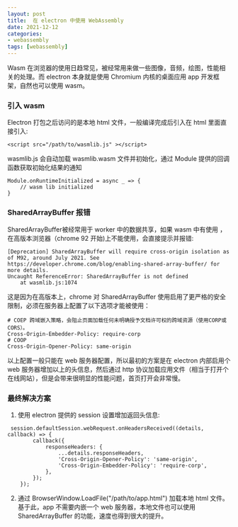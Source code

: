 ```yaml
---
layout: post
title:  在 electron 中使用 WebAssembly
date: 2021-12-12
categories:
- webassembly
tags: [webassembly]
---
```

Wasm 在浏览器的使用日趋常见，被经常用来做一些图像，音频，绘图，性能相关的处理。而 electron 本身就是使用 Chromium 内核的桌面应用 app 开发框架，自然也可以使用 wasm。

### 引入 wasm
Electron 打包之后访问的是本地 html 文件，一般编译完成后引入在 html 里面直接引入:
```
<script src="/path/to/wasmlib.js" ></script>
```
wasmlib.js 会自动加载 wasmlib.wasm 文件并初始化，通过 Module 提供的回调函数获取初始化结果的通知

```
Module.onRuntimeInitialized = async _ => {
    // wasm lib initialized 
}
```

### SharedArrayBuffer 报错
SharedArrayBuffer被经常用于 worker 中的数据共享，如果 wasm 中有使用 ，在高版本浏览器（chrome 92 开始)上不能使用，会直接提示并报错:

```
[Deprecation] SharedArrayBuffer will require cross-origin isolation as of M92, around July 2021. See https://developer.chrome.com/blog/enabling-shared-array-buffer/ for more details.
Uncaught ReferenceError: SharedArrayBuffer is not defined
    at wasmlib.js:1074
```

这是因为在高版本上，chrome 对 SharedArrayBuffer 使用启用了更严格的安全限制，必须在服务器上配置了以下选项才能被使用：
```
# COEP 跨域嵌入策略，会阻止页面加载任何未明确授予文档许可权的跨域资源（使用CORP或CORS）。
Cross-Origin-Embedder-Policy: require-corp
# COOP 
Cross-Origin-Opener-Policy: same-origin
```
以上配置一般只能在 web 服务器配置，所以最初的方案是在 electron 内部启用个 web 服务器增加以上的头信息，然后通过 http 协议加载应用文件（相当于打开个在线网站），但是会带来很明显的性能问题，首页打开会非常慢。

### 最终解决方案
1. 使用 electron 提供的 session 设置增加返回头信息:
```
 session.defaultSession.webRequest.onHeadersReceived((details, callback) => {
        callback({
            responseHeaders: {
                ...details.responseHeaders,
                'Cross-Origin-Opener-Policy': 'same-origin',
                'Cross-Origin-Embedder-Policy': 'require-corp',
            },
        });
    });
```
2. 通过 BrowserWindow.LoadFile("/path/to/app.html") 加载本地 html 文件。  
基于此，app 不需要内嵌一个 web 服务器，本地文件也可以使用SharedArrayBuffer 的功能，速度也得到很大的提升。